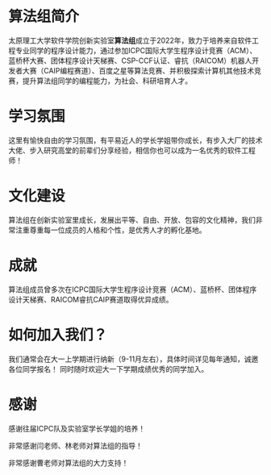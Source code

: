 # 算法组简介
太原理工大学软件学院创新实验室**算法组**成立于2022年，致力于培养来自软件工程专业同学的程序设计能力，通过参加ICPC国际大学生程序设计竞赛（ACM）、蓝桥杯大赛、团体程序设计天梯赛、CSP-CCF认证、睿抗（RAICOM）机器人开发者大赛（CAIP编程赛道）、百度之星等算法竞赛、并积极探索计算机其他技术竞赛，提升算法组同学的编程能力，为社会、科研培育人才。
# 学习氛围
这里有愉快自由的学习氛围，有平易近人的学长学姐带你成长，有步入大厂的技术大佬、步入研究高堂的前辈们分享经验，相信你也可以成为一名优秀的软件工程师！ 
# 文化建设
算法组在创新实验室里成长，发展出平等、自由、开放、包容的文化精神，我们非常注重尊重每一位成员的人格和个性，是优秀人才的孵化基地。
# 成就
算法组成员曾多次在ICPC国际大学生程序设计竞赛（ACM）、蓝桥杯、团体程序设计天梯赛、RAICOM睿抗CAIP赛道取得优异成绩。
# 如何加入我们？
我们通常会在大一上学期进行纳新（9-11月左右），具体时间详见每年通知，诚邀各位同学报名！
同时随时欢迎大一下学期成绩优秀的同学加入。
# 感谢
感谢往届ICPC队及实验室学长学姐的培养！

非常感谢闫老师、林老师对算法组的指导！

非常感谢曹老师对算法组的大力支持！
